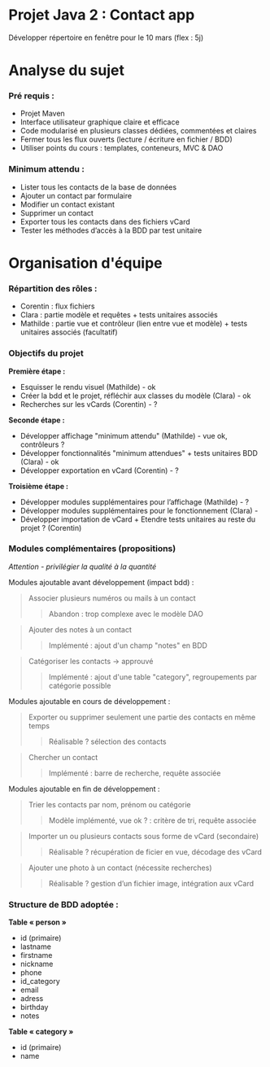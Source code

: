 # Projet Java 2 : Contact app
Développer répertoire en fenêtre pour le 10 mars (flex : 5j)

# Analyse du sujet

### Pré requis : 
- Projet Maven
- Interface utilisateur graphique claire et efficace
- Code modularisé en plusieurs classes dédiées, commentées et claires
- Fermer tous les flux ouverts (lecture / écriture en fichier / BDD)
- Utiliser points du cours : templates, conteneurs, MVC & DAO

### Minimum attendu :
- Lister tous les contacts de la base de données
- Ajouter un contact par formulaire
- Modifier un contact existant
- Supprimer un contact
- Exporter tous les contacts dans des fichiers vCard
- Tester les méthodes d’accès à la BDD par test unitaire

# Organisation d'équipe

### Répartition des rôles :
- Corentin : flux fichiers
- Clara : partie modèle et requêtes + tests unitaires associés
- Mathilde : partie vue et contrôleur (lien entre vue et modèle) + tests unitaires associés (facultatif)

### Objectifs du projet

**Première étape :**
- Esquisser le rendu visuel (Mathilde) - ok
- Créer la bdd et le projet, réfléchir aux classes du modèle (Clara) - ok
- Recherches sur les vCards (Corentin) - ?

**Seconde étape :**
- Développer affichage "minimum attendu" (Mathilde) - vue ok, contrôleurs ?
- Développer fonctionnalités "minimum attendues" + tests unitaires BDD (Clara) - ok
- Développer exportation en vCard (Corentin) - ?

**Troisième étape :**
- Développer modules supplémentaires pour l’affichage (Mathilde) - ?
- Développer modules supplémentaires pour le fonctionnement (Clara) - 
- Développer importation de vCard + Etendre tests unitaires au reste du projet ? (Corentin)


### Modules complémentaires (propositions)
*Attention - privilégier la qualité à la quantité*

Modules ajoutable avant développement (impact bdd) : 
> Associer plusieurs numéros ou mails à un contact
>> Abandon : trop complexe avec le modèle DAO  

> Ajouter des notes à un contact
>> Implémenté : ajout d'un champ "notes" en BDD  

> Catégoriser les contacts -> approuvé
>> Implémenté : ajout d'une table "category", regroupements par catégorie possible

Modules ajoutable en cours de développement : 
> Exporter ou supprimer seulement une partie des contacts en même temps
>> Réalisable ? sélection des contacts  

> Chercher un contact
>> Implémenté : barre de recherche, requête associée  

Modules ajoutable en fin de développement :
> Trier les contacts par nom, prénom ou catégorie
>> Modèle implémenté, vue ok ? : critère de tri, requête associée

> Importer un ou plusieurs contacts sous forme de vCard (secondaire)
>> Réalisable ? récupération de ficier en vue, décodage des vCard  

> Ajouter une photo à un contact (nécessite recherches)
>> Réalisable ? gestion d’un fichier image, intégration aux vCard

### Structure de BDD adoptée : 
**Table « person »**
- id (primaire)
- lastname
- firstname 
- nickname
- phone
- id_category
- email
- adress 
- birthday 
- notes

**Table « category »**
- id (primaire)
- name
